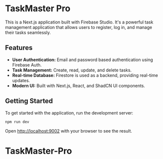 # TaskMaster Pro

This is a Next.js application built with Firebase Studio. It's a powerful task management application that allows users to register, log in, and manage their tasks seamlessly.

## Features

*   **User Authentication:** Email and password based authentication using Firebase Auth.
*   **Task Management:** Create, read, update, and delete tasks.
*   **Real-time Database:** Firestore is used as a backend, providing real-time updates.
*   **Modern UI:** Built with Next.js, React, and ShadCN UI components.

## Getting Started

To get started with the application, run the development server:

```bash
npm run dev
```

Open [http://localhost:9002](http://localhost:9002) with your browser to see the result.
# TaskMaster-Pro
